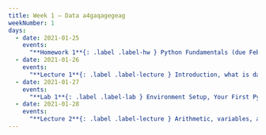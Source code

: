 ```yaml
---
title: Week 1 – Data a4gaqagegeag
weekNumber: 1
days:
  - date: 2021-01-25
    events:
      "**Homework 1**{: .label .label-hw } Python Fundamentals (due Feb. 1)":
  - date: 2021-01-26
    events:
      "**Lecture 1**{: .label .label-lecture } Introduction, what is data science?":
  - date: 2021-01-27
    events:
      "**Lab 1**{: .label .label-lab } Environment Setup, Your First Python Program":
  - date: 2021-01-28
    events:
      "**Lecture 2**{: .label .label-lecture } Arithmetic, variables, and control":
---
```

